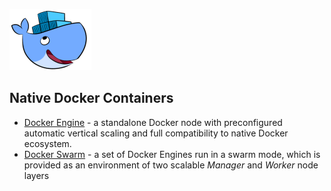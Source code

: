 ![Docker Engine Logo](images/docker-engine-logo.png) 

## Native Docker Containers

* [Docker Engine](https://github.com/jelastic-jps/docker-native/tree/master/docker-engine) - a standalone Docker node with preconfigured automatic vertical scaling and full compatibility to native Docker ecosystem.
* [Docker Swarm](https://github.com/jelastic-jps/docker-native/tree/master/docker-swarm) - a set of Docker Engines run in a swarm mode, which is provided as an environment of two scalable _Manager_ and _Worker_ node layers
